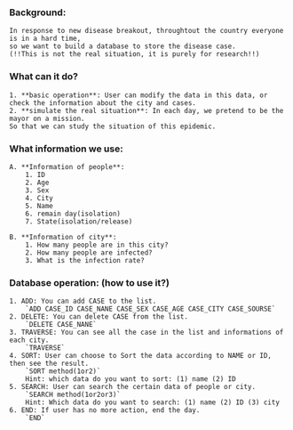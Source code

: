 
### Background:
    In response to new disease breakout, throughtout the country everyone is in a hard time, 
    so we want to build a database to store the disease case.
    (!!This is not the real situation, it is purely for research!!)
    
### What can it do?
    1. **basic operation**: User can modify the data in this data, or check the information about the city and cases.
    2. **simulate the real situation**: In each day, we pretend to be the mayor on a mission.
    So that we can study the situation of this epidemic.

### What information we use:
    A. **Information of people**:
        1. ID
        2. Age
        3. Sex
        4. City
        5. Name
        6. remain day(isolation)
        7. State(isolation/release)

    B. **Information of city**:
        1. How many people are in this city?
        2. How many people are infected?
        3. What is the infection rate?

### Database operation: (how to use it?)
    1. ADD: You can add CASE to the list.
        `ADD CASE_ID CASE_NANE CASE_SEX CASE_AGE CASE_CITY CASE_SOURSE`
    2. DELETE: You can delete CASE from the list.
        `DELETE CASE_NANE`
    3. TRAVERSE: You can see all the case in the list and informations of each city.
        `TRAVERSE`
    4. SORT: User can choose to Sort the data according to NAME or ID, then see the result.
        `SORT method(1or2)`
        Hint: which data do you want to sort: (1) name (2) ID
    5. SEARCH: User can search the certain data of people or city.
        `SEARCH method(1or2or3)`
        Hint: Which data do you want to search: (1) name (2) ID (3) city
    6. END: If user has no more action, end the day.
        `END`
